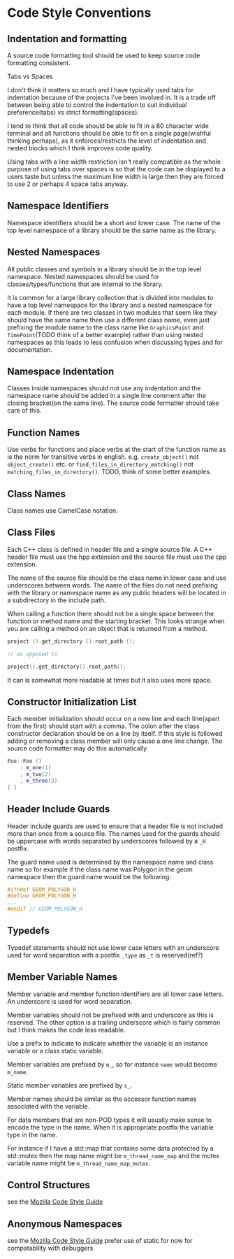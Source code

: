 # Code Style Conventions

## Indentation and formatting

A source code formatting tool should be used to keep source code formatting
consistent.

Tabs vs Spaces

I don't think it matters so much and I have typically used tabs for indentation
because of the projects I've been involved in. It is a trade off between being
able to control the indentation to suit individual preference(tabs) vs strict
formatting(spaces).

I tend to think that all code should be able to fit in a 80 character wide
terminal and all functions should be able to fit on a single page(wishful
thinking perhaps), as it enforces/restricts the level of indentation and nested
blocks which I think improves code quality.

Using tabs with a line width restriction isn't really compatible as the whole
purpose of using tabs over spaces is so that the code can be displayed to a
users taste but unless the maximum line width is large then they are forced to
use 2 or perhaps 4 space tabs anyway.

## Namespace Identifiers

Namespace identifiers should be a short and lower case. The name of
the top level namespace of a library should be the same name as the
library.

## Nested Namespaces

All public classes and symbols in a library should be in the top level
namespace. Nested namespaces should be used for classes/types/functions that
are internal to the library.

It is common for a large library collection that is divided into modules to
have a top level namespace for the library and a nested namespace for each
module. If there are two classes in two modules that seem like they should have
the same name then use a different class name, even just prefixing the module
name to the class name like `GraphicsPoint` and `TimePoint`(TODO think of a
better example) rather than using nested namespaces as this leads to less
confusion when discussing types and for documentation.

## Namespace Indentation

Classes inside namespaces should not use any indentation and the
namespace name should be added in a single line comment after the
closing bracket(on the same line). The source code formatter should take care
of this.

## Function Names

Use verbs for functions and place verbs at the start of the function name as is
the norm for transitive verbs in english. e.g. `create_object()` not
`object_create()` etc. or `find_files_in_directory_matching()` not
`matching_files_in_directory()`. TODO, think of some better examples.

## Class Names

Class names use CamelCase notation.

## Class Files

Each C++ class is defined in header file and a single source file. A C++ header
file must use the hpp extension and the source file must use the cpp extension.

The name of the source file should be the class name in lower case and
use underscores between words. The name of the files do not need prefixing with
the library or namespace name as any public headers will be located in a
subdirectory in the include path.

When calling a function there should not be a single space between the
function or method name and the starting bracket. This looks strange when you
are calling a method on an object that is returned from a method.

```c++
project ().get_directory ().root_path ();

// as opposed to

project().get_directory().root_path();
```

It can is somewhat more readable at times but it also uses more space.

## Constructor Initialization List

Each member initialization should occur on a new line and each line(apart from
the first) should start with a comma. The colon after the class constructor
declaration should be on a line by itself. If this style is followed adding or
removing a class member will only cause a one line change. The source code
formatter may do this automatically.

```c++
Foo::Foo ()
	: m_one(1)
	, m_two(2)
	, m_three(3)
{ }
```
## Header Include Guards

Header include guards are used to ensure that a header file is not included
more than once from a source file. The names used for the guards should be
uppercase with words separated by underscores followed by a `_H` postfix.

The guard name used is determined by the namespace name and class name so for
example if the class name was Polygon in the geom namespace then the guard name
would be the following:

```c++
#ifndef GEOM_POLYGON_H
#define GEOM_POLYGON_H
...
#endif // GEOM_POLYGON_H
```

## Typedefs

Typedef statements should not use lower case letters with an underscore
used for word separation with a postfix `_type` as `_t` is reserved(ref?)

## Member Variable Names

Member variable and member function identifiers are all lower case letters. An
underscore is used for word separation.

Member variables should not be prefixed with and underscore as this is
reserved. The other option is a trailing underscore which is fairly common but
I think makes the code less readable.

Use a prefix to indicate to indicate whether the variable is an instance
variable or a class static variable.

Member variables are prefixed by `m_`, so for instance `name` would become
`m_name`.

Static member variables are prefixed by `s_`.

Member names should be similar as the accessor function names associated with
the variable.

For data members that are non-POD types it will usually make sense to encode
the type in the name. When it is appropriate postfix the variable type in the
name.

For instance if I have a std::map that contains some data protected by a
std::mutex then the map name might be `m_thread_name_map` and the mutex
variable name might be `m_thread_name_map_mutex`.

## Control Structures

see the [Mozilla Code Style Guide](http://developer.mozilla.org/en-US/docs/Mozilla/Developer_guide/Coding_Style)

## Anonymous Namespaces

see the [Mozilla Code Style Guide](http://developer.mozilla.org/en-US/docs/Mozilla/Developer_guide/Coding_Style)
prefer use of static for now for compatability with debuggers

